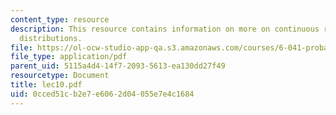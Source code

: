 ```yaml
---
content_type: resource
description: This resource contains information on more on continuous r.v.s, and derived
  distributions.
file: https://ol-ocw-studio-app-qa.s3.amazonaws.com/courses/6-041-probabilistic-systems-analysis-and-applied-probability-spring-2006/0cced51cb2e7e6062d04055e7e4c1684_lec10.pdf
file_type: application/pdf
parent_uid: 5115a4d4-14f7-2093-5613-ea130dd27f49
resourcetype: Document
title: lec10.pdf
uid: 0cced51c-b2e7-e606-2d04-055e7e4c1684
---
```

